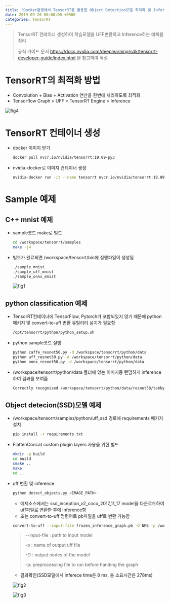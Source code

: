 ```yaml
---
title: "Docker환경에서 TensorRT를 활용한 Object Detection모델 최적화 및 Inference방법"
date: 2019-09-26 00:00:00 +0900
categories: TensorRT
---
```


> TensorRT 컨테이너 생성하여 학습모델을 UFF변환하고 Inference하는 예제를 정리
>
> 공식 가이드 문서 <https://docs.nvidia.com/deeplearning/sdk/tensorrt-developer-guide/index.html>  을 참고하여 작성

# TensorRT의 최적화 방법

* Convolution + Bias + Activation 연산을 한번에 처리하도록 최적화
* Tensorflow Graph > UFF > TensorRT Engine > Inference

![fig4](https://bjo9280.github.io/assets/images/2019-09-27/fig4.png)

# TensorRT 컨테이너 생성

* docker 이미지 받기

  ```bash
  docker pull nvcr.io/nvidia/tensorrt:19.09-py3
  ```

* nvidia-docker로 이미지 컨테이너 생성

  ```bash
  nvidia-docker run -it --name tensorrt nvcr.io/nvidia/tensorrt:19.09-py3
  ```

# Sample 예제

## C++ mnist 예제

* sample코드 make로 빌드

  ```bash
  cd /workspace/tensorrt/samples
  make -j4
  ```

* 빌드가 완료되면 /workspace/tensorrt/bin에 실행파일이 생성됨

  ```bash
  ./sample_mnist
  ./sample_uff_mnist
  ./sample_onnx_mnist
  ```

  ![fig1](https://bjo9280.github.io/assets/images/2019-09-27/fig1.png)

## python classification 예제

* TensorRT컨테이너에 TensorFlow, Pytorch가 포함되있지 않기 때문에 python 패키지 및 convert-to-uff 변환 유틸리티 설치가 필요함

  ```bash
  /opt/tensorrt/python/python_setup.sh
  ```

* python sample코드 실행

  ```bash
  python caffe_resnet50.py -d /workspace/tensorrt/python/data
  python uff_resnet50.py -d /workspace/tensorrt/python/data
  python onnx_resnet50.py -d /workspace/tensorrt/python/data
  ```

* /workspace/tensorrt/python/data 폴더에 있는 이미지중 랜덤하게 inference하여 결과를 보여줌

  ```bash
  Correctly recognized /workspace/tensorrt/python/data/resnet50/tabby_tiger_cat.jpg as tabby
  ```

## Object detecion(SSD)모델 예제

* /workspace/tensorrt/samples/python/uff_ssd 경로에 requirements 패키지 설치

  ```bash
  pip install -r requirements.txt
  ```

* FlattenConcat custom plugin layers 사용을 위한 빌드

  ```bash
  mkdir -p build
  cd build
  cmake ..
  make
  cd ..
  ```

* uff 변환 및 inference

  ```bash
  python detect_objects.py <IMAGE_PATH>
  ```

  * 예제소스에서는 ssd_inception_v2_coco_2017_11_17 model을 다운로드하여 uff파일로 변환한 후에 inference함
  * 또는 convert-to-uff 명령어로 pb파일을 uff로 변환 가능함

  ```bash
  convert-to-uff --input-file frozen_inference_graph.pb -O NMS -p /workspace/tensorrt/samples/sampleUffSSD/config.py
  ```

  > --input-file : path to input model
  >
  > -o : name of output uff file
  >
  > -O : output nodes of the model
  >
  > -p: preprocessing file to run before handing the graph

  * 결과확인(SSD모델에서 inferece time은 8 ms, 총 소요시간은 278ms)

  ![fig2](https://bjo9280.github.io/assets/images/2019-09-27/fig2.png)

  ![fig3](https://bjo9280.github.io/assets/images/2019-09-27/fig3.png)